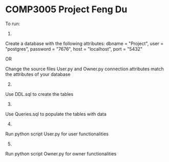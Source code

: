 # COMP3005 Project Feng Du

To run:

1)
Create a database with the following attributes:
	dbname = "Project",
	user = "postgres",
	password = "7676",
	host = "localhost",
	port = "5432"

OR

Change the source files User.py and Owner.py connection attributes match the attributes of your database

2)
Use DDL.sql to create the tables

3)
Use Queries.sql to populate the tables with data

4)
Run python script User.py for user functionalities

5)
Run python script Owner.py for owner functionalities




